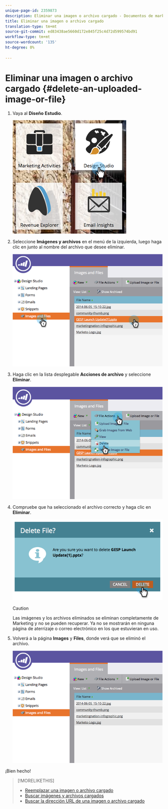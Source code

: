 ```yaml
---
unique-page-id: 2359873
description: Eliminar una imagen o archivo cargado - Documentos de marketing - Documentación del producto
title: Eliminar una imagen o archivo cargado
translation-type: tm+mt
source-git-commit: ed83438ae5660d172e845f25c4d72d599574bd91
workflow-type: tm+mt
source-wordcount: '135'
ht-degree: 0%

---
```



# Eliminar una imagen o archivo cargado {#delete-an-uploaded-image-or-file}

1. Vaya al **Diseño** **Estudio**.

   ![](assets/designstudio-5.png)

1. Seleccione **Imágenes y archivos** en el menú de la izquierda, luego haga clic en junto al nombre del archivo que desee eliminar.

   ![](assets/image2014-9-16-11-3a18-3a15.png)

1. Haga clic en la lista desplegable **Acciones de archivo** y seleccione **Eliminar**.

   ![](assets/image2014-9-16-11-3a18-3a22.png)

1. Compruebe que ha seleccionado el archivo correcto y haga clic en **Eliminar**.

   ![](assets/image2014-9-16-11-3a18-3a30.png)

   >[!CAUTION]
   >
   >Las imágenes y los archivos eliminados se eliminan completamente de Marketing y no se pueden recuperar.  Ya no se mostrarán en ninguna página de aterrizaje o correo electrónico en los que estuvieran en uso.

1. Volverá a la página **Images** y **Files**, donde verá que se eliminó el archivo.

   ![](assets/image2014-9-16-11-3a19-3a0.png)

¡Bien hecho!

>[!MORELIKETHIS]
>
>* [Reemplazar una imagen o archivo cargado](/help/marketo/product-docs/demand-generation/images-and-files/replace-an-uploaded-image-or-file.md)
>* [Buscar imágenes y archivos cargados](/help/marketo/product-docs/demand-generation/images-and-files/search-uploaded-images-and-files.md)
>* [Buscar la dirección URL de una imagen o archivo cargado](/help/marketo/product-docs/demand-generation/images-and-files/find-the-url-of-an-uploaded-image-or-file.md)

